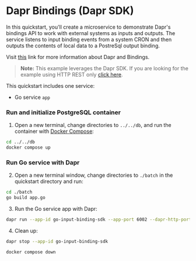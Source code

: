# Dapr Bindings (Dapr SDK)

In this quickstart, you'll create a microservice to demonstrate Dapr's bindings API to work with external systems as inputs and outputs. The service listens to input binding events from a system CRON and then outputs the contents of local data to a PostreSql output binding. 

Visit [this](https://docs.dapr.io/developing-applications/building-blocks/bindings/) link for more information about Dapr and Bindings.

> **Note:** This example leverages the Dapr SDK.  If you are looking for the example using HTTP REST only [click here](../http).

This quickstart includes one service:
 
- Go service `app`

### Run and initialize PostgreSQL container

1. Open a new terminal, change directories to `../../db`, and run the container with [Docker Compose](https://docs.docker.com/compose/): 

<!-- STEP
name: Run and initialize PostgreSQL container
-->

```bash
cd ../../db
docker compose up
```

<!-- END_STEP -->

### Run Go service with Dapr

2. Open a new terminal window, change directories to `./batch` in the quickstart directory and run: 

<!-- STEP
name: Install Go dependencies
-->

```bash
cd ./batch
go build app.go
```

<!-- END_STEP -->
3. Run the Go service app with Dapr: 

<!-- STEP
name: Run go-input-binding-sdk service
expected_stdout_lines:
  - '== APP == {"operation": "exec", "metadata": {"sql" : "insert into orders (orderid, customer, price) values(1, ''John Smith'', 100.32)"} }'
  - '== APP == {"operation": "exec", "metadata": {"sql" : "insert into orders (orderid, customer, price) values(2, ''Jane Bond', 15.4)"} }'
  - '== APP == {"operation": "exec", "metadata": {"sql" : "insert into orders (orderid, customer, price) values(3, ''Tony James'', 35.56)"} }'
  - '== APP == Finished processing batch'
expected_stderr_lines:
output_match_mode: substring
background: true
sleep: 15
-->
    
```bash
dapr run --app-id go-input-binding-sdk --app-port 6002 --dapr-http-port 3502 --dapr-grpc-port 60002 --components-path ../../../components -- go run app.go
```

<!-- END_STEP -->

4. Clean up: 

<!-- STEP
name: Clean up
-->


```bash
dapr stop --app-id go-input-binding-sdk
```

```bash
docker compose down 
```

<!-- END_STEP -->
